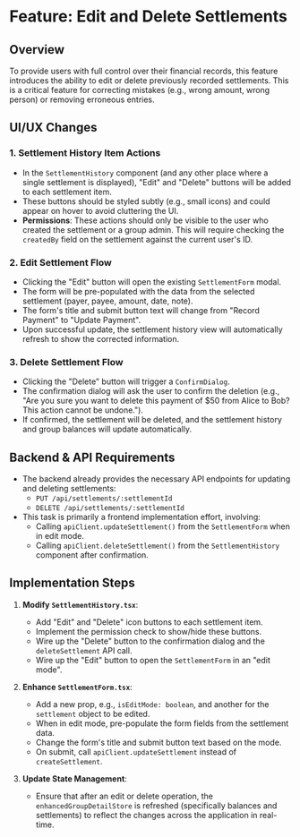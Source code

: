# Feature: Edit and Delete Settlements

## Overview

To provide users with full control over their financial records, this feature introduces the ability to edit or delete previously recorded settlements. This is a critical feature for correcting mistakes (e.g., wrong amount, wrong person) or removing erroneous entries.

## UI/UX Changes

### 1. Settlement History Item Actions

-   In the `SettlementHistory` component (and any other place where a single settlement is displayed), "Edit" and "Delete" buttons will be added to each settlement item.
-   These buttons should be styled subtly (e.g., small icons) and could appear on hover to avoid cluttering the UI.
-   **Permissions**: These actions should only be visible to the user who created the settlement or a group admin. This will require checking the `createdBy` field on the settlement against the current user's ID.

### 2. Edit Settlement Flow

-   Clicking the "Edit" button will open the existing `SettlementForm` modal.
-   The form will be pre-populated with the data from the selected settlement (payer, payee, amount, date, note).
-   The form's title and submit button text will change from "Record Payment" to "Update Payment".
-   Upon successful update, the settlement history view will automatically refresh to show the corrected information.

### 3. Delete Settlement Flow

-   Clicking the "Delete" button will trigger a `ConfirmDialog`.
-   The confirmation dialog will ask the user to confirm the deletion (e.g., "Are you sure you want to delete this payment of $50 from Alice to Bob? This action cannot be undone.").
-   If confirmed, the settlement will be deleted, and the settlement history and group balances will update automatically.

## Backend & API Requirements

-   The backend already provides the necessary API endpoints for updating and deleting settlements:
    -   `PUT /api/settlements/:settlementId`
    -   `DELETE /api/settlements/:settlementId`
-   This task is primarily a frontend implementation effort, involving:
    -   Calling `apiClient.updateSettlement()` from the `SettlementForm` when in edit mode.
    -   Calling `apiClient.deleteSettlement()` from the `SettlementHistory` component after confirmation.

## Implementation Steps

1.  **Modify `SettlementHistory.tsx`**:
    -   Add "Edit" and "Delete" icon buttons to each settlement item.
    -   Implement the permission check to show/hide these buttons.
    -   Wire up the "Delete" button to the confirmation dialog and the `deleteSettlement` API call.
    -   Wire up the "Edit" button to open the `SettlementForm` in an "edit mode".

2.  **Enhance `SettlementForm.tsx`**:
    -   Add a new prop, e.g., `isEditMode: boolean`, and another for the `settlement` object to be edited.
    -   When in edit mode, pre-populate the form fields from the settlement data.
    -   Change the form's title and submit button text based on the mode.
    -   On submit, call `apiClient.updateSettlement` instead of `createSettlement`.

3.  **Update State Management**:
    -   Ensure that after an edit or delete operation, the `enhancedGroupDetailStore` is refreshed (specifically balances and settlements) to reflect the changes across the application in real-time.
